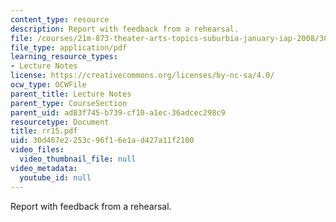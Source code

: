 ```yaml
---
content_type: resource
description: Report with feedback from a rehearsal.
file: /courses/21m-873-theater-arts-topics-suburbia-january-iap-2008/30d467e2253c96f16e1ad427a11f2100_rr15.pdf
file_type: application/pdf
learning_resource_types:
- Lecture Notes
license: https://creativecommons.org/licenses/by-nc-sa/4.0/
ocw_type: OCWFile
parent_title: Lecture Notes
parent_type: CourseSection
parent_uid: ad83f745-b739-cf10-a1ec-36adcec298c9
resourcetype: Document
title: rr15.pdf
uid: 30d467e2-253c-96f1-6e1a-d427a11f2100
video_files:
  video_thumbnail_file: null
video_metadata:
  youtube_id: null
---
```

Report with feedback from a rehearsal.